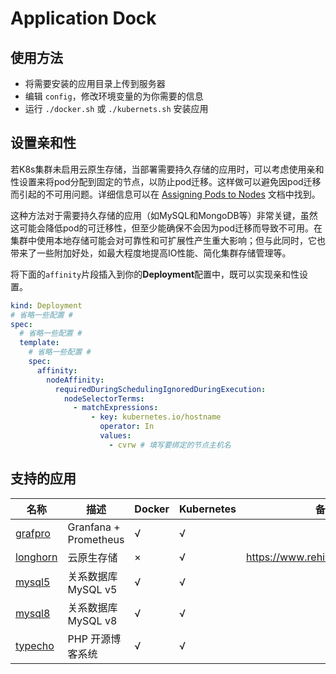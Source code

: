 # Application Dock

## 使用方法

- 将需要安装的应用目录上传到服务器
- 编辑 `config`，修改环境变量的为你需要的信息
- 运行 `./docker.sh` 或 `./kubernets.sh` 安装应用

## 设置亲和性

若K8s集群未启用云原生存储，当部署需要持久存储的应用时，可以考虑使用亲和性设置来将pod分配到固定的节点，以防止pod迁移。这样做可以避免因pod迁移而引起的不可用问题。详细信息可以在 [Assigning Pods to Nodes](https://kubernetes.io/docs/concepts/configuration/assign-pod-node/#affinity) 文档中找到。

这种方法对于需要持久存储的应用（如MySQL和MongoDB等）非常关键，虽然这可能会降低pod的可迁移性，但至少能确保不会因为pod迁移而导致不可用。在集群中使用本地存储可能会对可靠性和可扩展性产生重大影响；但与此同时，它也带来了一些附加好处，如最大程度地提高IO性能、简化集群存储管理等。

将下面的`affinity`片段插入到你的**Deployment**配置中，既可以实现亲和性设置。

```yaml
kind: Deployment
# 省略一些配置 #
spec:
  # 省略一些配置 #
  template:
    # 省略一些配置 #
    spec:
      affinity:
        nodeAffinity:
          requiredDuringSchedulingIgnoredDuringExecution:
            nodeSelectorTerms:
              - matchExpressions:
                  - key: kubernetes.io/hostname
                    operator: In
                    values:
                      - cvrw # 填写要绑定的节点主机名
```

## 支持的应用

| 名称                             | 描述                  | Docker | Kubernetes | 备注                            |
| -------------------------------- | --------------------- | ------ | ---------- | ------------------------------- |
| [grafpro](./grafpro/README.md)   | Granfana + Prometheus | √      | √          |                                 |
| [longhorn](./longhorn/README.md) | 云原生存储            | ×      | √          | https://www.rehiy.com/post/404/ |
| [mysql5](./mysql5/README.md)     | 关系数据库 MySQL v5   | √      | √          |                                 |
| [mysql8](./mysql8/README.md)     | 关系数据库 MySQL v8   | √      | √          |                                 |
| [typecho](./typecho/README.md)   | PHP 开源博客系统      | √      | √          |                                 |
